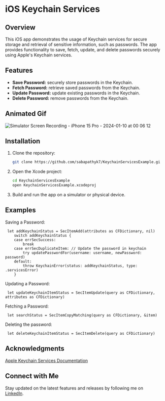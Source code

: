 # iOS Keychain Services

## Overview

This iOS app demonstrates the usage of Keychain services for secure storage and retrieval of sensitive information, such as passwords. The app provides functionality to save, fetch, update, and delete passwords securely using Apple's Keychain services.

## Features

- **Save Password:** securely store passwords in the Keychain.
- **Fetch Password:** retrieve saved passwords from the Keychain.
- **Update Password:** update existing passwords in the Keychain.
- **Delete Password:** remove passwords from the Keychain.


## Animated Gif

![Simulator Screen Recording - iPhone 15 Pro - 2024-01-10 at 00 06 12](https://github.com/sabapathyk7/KeychainServicesExample/assets/40764138/2fb8fe2c-82dd-4eff-9691-021d630a012f)

## Installation

1. Clone the repository:

   ```bash
   git clone https://github.com/sabapathyk7/KeychainServicesExample.git
2. Open the Xcode project:
     ```bash
    cd KeychainServicesExample
    open KeychainServicesExample.xcodeproj
3. Build and run the app on a simulator or physical device.


## Examples
Saving a Password:
   
     let addKeychainStatus = SecItemAdd(attributes as CFDictionary, nil)
        switch addKeychainStatus {
        case errSecSuccess:
            break
        case errSecDuplicateItem: // Update the password in keychain
            try updatePasswordFor(username: username, newPassword: password)
        default:
            throw KeychainError(status: addKeychainStatus, type: .servicesError)
        }

Updating a Password:
   
     let updateKeychainItemStatus = SecItemUpdate(query as CFDictionary, attributes as CFDictionary)

Fetching a Password:
   
     let searchStatus = SecItemCopyMatching(query as CFDictionary, &item)
     
Deleting the password:
   
     let deleteKeychainItemStatus = SecItemDelete(query as CFDictionary)

     
## Acknowledgments
[Apple Keychain Services Documentation](https://developer.apple.com/documentation/security/keychain_services)

## Connect with Me
Stay updated on the latest features and releases by following me on [LinkedIn](https://www.linkedin.com/in/sabapathy7/).
